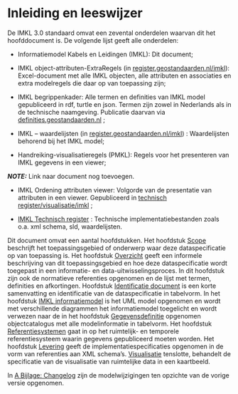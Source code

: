 Inleiding en leeswijzer
=======================

De IMKL 3.0 standaard omvat een zevental onderdelen waarvan dit het hoofddocument
is. De volgende lijst geeft alle onderdelen:

-   Informatiemodel Kabels en Leidingen (IMKL): Dit document;

-   IMKL object-attributen-ExtraRegels (in [register.geostandaarden.nl/imkl](https://register.geostandaarden.nl/?url=kabelsleidingen/imkl)): Excel-document met alle IMKL objecten, alle attributen en associaties en extra modelregels die daar op van toepassing zijn;

-	IMKL begrippenkader: Alle termen en definities van IMKL model gepubliceerd in rdf, turtle en json. Termen zijn zowel in Nederlands als in de technische naamgeving. Publicatie daarvan via [definities.geostandaarden.nl](https://definities.geostandaarden.nl/) ;

-   IMKL – waardelijsten (in [register.geostandaarden.nl/imkl](https://register.geostandaarden.nl/?url=kabelsleidingen/imkl)) : Waardelijsten behorend bij het IMKL model;

-   Handreiking-visualisatieregels (PMKL): Regels voor het presenteren van IMKL gegevens in een viewer;

**_NOTE:_** Link naar document nog toevoegen.

-	IMKL Ordening attributen viewer: Volgorde van de presentatie van attributen in een viewer. Gepubliceerd in [technisch register/visualisatie/imkl](https://register.geostandaarden.nl/?url=kabelsleidingen/imkl) ;

-	[IMKL Technisch register](https://register.geostandaarden.nl/?url=kabelsleidingen/imkl) : Technische implementatiebestanden zoals o.a. xml schema, sld, waardelijsten.

Dit document omvat een aantal hoofdstukken. Het hoofdstuk [Scope](#scope) beschrijft het
toepassingsgebied of onderwerp waar deze dataspecificatie op van toepassing is.
Het hoofdstuk [Overzicht](#overzicht) geeft een informele beschrijving van dit toepassingsgebied en hoe
deze dataspecificatie wordt toegepast in een informatie- en
data-uitwisselingsproces. In dit hoofdstuk zijn ook de normatieve referenties
opgenomen en de lijst met termen, definities en afkortingen. Hoofdstuk [Identificatie document](#identificatie-document) is een
korte samenvatting en identificatie van de dataspecificatie in tabelvorm. In het 
hoofdstuk [IMKL informatiemodel](#imkl-informatiemodel) is het UML model opgenomen en wordt met verschillende diagrammen het
informatiemodel toegelicht en wordt verwezen naar de in het hoofdstuk [Gegevensdefinitie](#cat) opgenomen objectcatalogus met alle
modelinformatie in tabelvorm. Het hoofdstuk [Referentiesystemen](#referentiesystemen) gaat in op het ruimtelijk- en
temporele referentiesysteem waarin gegevens gepubliceerd moeten worden.
Het hoofdstuk [Levering](#levering) geeft de implementatiespecificaties opgenomen in de vorm van
referenties aan XML schema’s. [Visualisatie](#visualisatie) tenslotte, behandelt de specificatie
van de visualisatie van ruimtelijke data in een kaartbeeld.

In [A Bijlage: Changelog](#changelog) zijn de modelwijzigingen ten opzichte van de vorige versie opgenomen.
